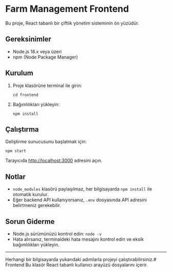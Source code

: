 # Farm Management Frontend

Bu proje, React tabanlı bir çiftlik yönetim sisteminin ön yüzüdür.

## Gereksinimler
- Node.js 18.x veya üzeri
- npm (Node Package Manager)

## Kurulum
1. Proje klasörüne terminal ile girin:
   ```
   cd frontend
   ```
2. Bağımlılıkları yükleyin:
   ```
   npm install
   ```

## Çalıştırma
Geliştirme sunucusunu başlatmak için:
```
npm start
```

Tarayıcıda [http://localhost:3000](http://localhost:3000) adresini açın.

## Notlar
- `node_modules` klasörü paylaşılmaz, her bilgisayarda `npm install` ile otomatik kurulur.
- Eğer backend API kullanıyorsanız, `.env` dosyasında API adresini belirtmeniz gerekebilir.

## Sorun Giderme
- Node.js sürümünüzü kontrol edin: `node -v`
- Hata alırsanız, terminaldeki hata mesajını kontrol edin ve eksik bağımlılıkları yükleyin.

---
Herhangi bir bilgisayarda yukarıdaki adımlarla projeyi çalıştırabilirsiniz.# Frontend
Bu klasör React tabanlı kullanıcı arayüzü dosyalarını içerir.
